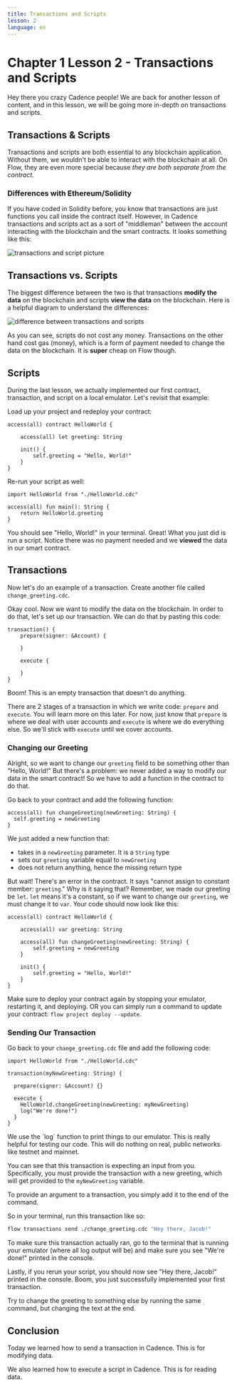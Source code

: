 ```yaml
---
title: Transactions and Scripts
lesson: 2
language: en
---
```


<script>
  import Notice from '$lib/components/atoms/Notice.svelte';  
</script>

# Chapter 1 Lesson 2 - Transactions and Scripts

Hey there you crazy Cadence people! We are back for another lesson of content, and in this lesson, we will be going more in-depth on transactions and scripts.

## Transactions & Scripts

Transactions and scripts are both essential to any blockchain application. Without them, we wouldn't be able to interact with the blockchain at all. On Flow, they are even more special because *they are both separate from the contract.* 

### Differences with Ethereum/Solidity

If you have coded in Solidity before, you know that transactions are just functions you call inside the contract itself. However, in Cadence transactions and scripts act as a sort of "middleman" between the account interacting with the blockchain and the smart contracts. It looks something like this:

<img src="/courses/beginner-cadence/sctsworkflow.png" alt="transactions and script picture" size="400" />

## Transactions vs. Scripts

The biggest difference between the two is that transactions **modify the data** on the blockchain and scripts **view the data** on the blockchain. Here is a helpful diagram to understand the differences:

<img src="/courses/beginner-cadence/transactionvscript.png" alt="difference between transactions and scripts" size="400" />

As you can see, scripts do not cost any money. Transactions on the other hand cost gas (money), which is a form of payment needed to change the data on the blockchain. It is **super** cheap on Flow though.

## Scripts

During the last lesson, we actually implemented our first contract, transaction, and script on a local emulator. Let's revisit that example:

Load up your project and redeploy your contract:

```cadence
access(all) contract HelloWorld {

    access(all) let greeting: String

    init() {
        self.greeting = "Hello, World!"
    }
}
```

Re-run your script as well:

```cadence
import HelloWorld from "./HelloWorld.cdc"

access(all) fun main(): String {
    return HelloWorld.greeting
}
```

You should see "Hello, World!" in your terminal. Great! What you just did is run a script. Notice there was no payment needed and we **viewed** the data in our smart contract.

## Transactions

Now let's do an example of a transaction. Create another file called `change_greeting.cdc`.

Okay cool. Now we want to modify the data on the blockchain. In order to do that, let's set up our transaction. We can do that by pasting this code:

```cadence
transaction() {
    prepare(signer: &Account) {

    }

    execute {

    }
}
```

Boom! This is an empty transaction that doesn't do anything. 

There are 2 stages of a transaction in which we write code: `prepare` and `execute`. You will learn more on this later. For now, just know that `prepare` is where we deal with user accounts and `execute` is where we do everything else. So we'll stick with `execute` until we cover accounts.

### Changing our Greeting

Alright, so we want to change our `greeting` field to be something other than "Hello, World!" But there's a problem: we never added a way to modify our data in the smart contract! So we have to add a function in the contract to do that.

Go back to your contract and add the following function:

```cadence
access(all) fun changeGreeting(newGreeting: String) {
  self.greeting = newGreeting
}
```

We just added a new function that:
- takes in a `newGreeting` parameter. It is a `String` type
- sets our `greeting` variable equal to `newGreeting`
- does not return anything, hence the missing return type

But wait! There's an error in the contract. It says "cannot assign to constant member: `greeting`." Why is it saying that? Remember, we made our greeting be `let`. `let` means it's a constant, so if we want to change our `greeting`, we must change it to `var`. Your code should now look like this:

```cadence
access(all) contract HelloWorld {

    access(all) var greeting: String

    access(all) fun changeGreeting(newGreeting: String) {
        self.greeting = newGreeting
    }

    init() {
        self.greeting = "Hello, World!"
    }
}
```

Make sure to deploy your contract again by stopping your emulator, restarting it, and deploying. OR you can simply run a command to update your contract: `flow project deploy --update`.

### Sending Our Transaction

Go back to your `change_greeting.cdc` file and add the following code:

```cadence
import HelloWorld from "./HelloWorld.cdc"

transaction(myNewGreeting: String) {

  prepare(signer: &Account) {}

  execute {
    HelloWorld.changeGreeting(newGreeting: myNewGreeting)
    log("We're done!")
  }
}
```

<Notice type="note">
    We use the `log` function to print things to our emulator. This is really helpful for testing our code. This will do nothing on real, public networks like testnet and mainnet.
</Notice>

You can see that this transaction is expecting an input from you. Specifically, you must provide the transaction with a new greeting, which will get provided to the `myNewGreeting` variable.

To provide an argument to a transaction, you simply add it to the end of the command.

So in your terminal, run this transaction like so:

```bash
flow transactions send ./change_greeting.cdc "Hey there, Jacob!"
```

To make sure this transaction actually ran, go to the terminal that is running your emulator (where all log output will be) and make sure you see "We're done!" printed in the console.

Lastly, if you rerun your script, you should now see "Hey there, Jacob!" printed in the console. Boom, you just successfully implemented your first transaction.

Try to change the greeting to something else by running the same command, but changing the text at the end.

## Conclusion

Today we learned how to send a transaction in Cadence. This is for modifying data.

We also learned how to execute a script in Cadence. This is for reading data.